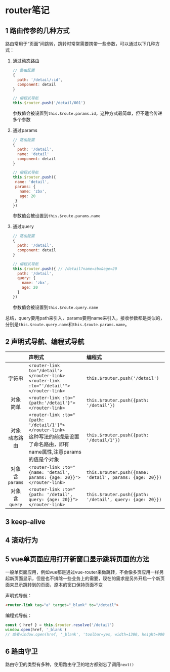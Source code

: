 # router笔记

## 1 路由传参的几种方式

路由常用于“页面”间跳转，跳转时常常需要携带一些参数，可以通过以下几种方式：

1. 通过动态路由
   ```javascript
   // 路由配置
   {
     path: '/detail/:id',
     component: detail
   }
   ```

   ```javascript
   // 编程式导航
   this.$router.push('/detail/001')
   ```
   参数值会被设置到`this.$route.params.id`，这种方式最简单，但不适合传递多个参数

2. 通过params
   ```javascript
   // 路由配置
   {
     path: '/detail',
     name: 'detail'
     component: detail
   }
   ```
   ```javascript
   // 编程式导航
   this.$router.push({
    name: 'detail',
    params: {
      name: 'zbx',
      age: 20
    }
   })
   ```
   参数值会被设置到`this.$route.params.name`

3. 通过query
   ```javascript
   // 路由配置
   {
     path: '/detail',
     component: detail
   }
   ```
   ```javascript
   // 编程式导航
   this.$router.push({ // /detail?name=zbx&age=20
     path: '/detail',
     query: {
       name: 'zbx',
       age: 20
     }
   })
   ```
   参数值会被设置到`this.$route.query.name`

总结，query要用path来引入，params要用name来引入，接收参数都是类似的，分别是`this.$route.query.name`和`this.$route.params.name`。

## 2 声明式导航、编程式导航
||声明式|编程式
:--:|:--|:--
字符串|`<router-link to="/detail"></router-link>`<br>`<router-link :to="'/detail'"></router-link>`|`this.$router.push('/detail')`
对象<br/>简单|`<router-link :to="{path:'/detail'}"></router-link>`|`this.$router.push({path: '/detail'})`
对象<br/>动态路由|`<router-link :to="{path: '/detail/1'}"></router-link>`<br/>这种写法的前提是设置了命名路由，即有name属性,注意params的值是个对象|`this.$router.push({path: '/detail/1'})`
对象<br/>含`params`|`<router-link :to="{name: 'detail', params: {age: 20}}"></router-link>`|`this.$router.push({name: 'detail', params: {age: 20}})`
对象<br/>含`query`|`<router-link :to="{path: '/detail', query: {age: 20}}"></router-link>`|`this.$router.push({path: '/detail', query: {age: 20}})`

## 3 keep-alive

## 4 滚动行为

## 5 vue单页面应用打开新窗口显示跳转页面的方法

一般单页面应用，例如vue都是通过vue-router来做跳转，不会像多页应用一样另起新页面显示，但是也不排除一些业务上的需要，现在的需求是另外开启一个新页面来显示跳转到的页面，原本的窗口保持页面不变

声明式导航：
```html
<router-link tag="a" target="_blank" to="/detail">
```

编程式导航：
```js
const { href } = this.$router.resolve('/detail')
window.open(href, '_blank')
// 或者window.open(href, '_blank', 'toolbar=yes, width=1300, height=900')
```

## 6 路由守卫

路由守卫的类型有多种，使用路由守卫的地方都别忘了调用`next()`




